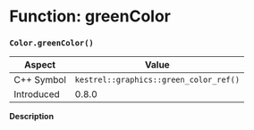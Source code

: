 
# Function: greenColor
### `Color.greenColor()`

| Aspect | Value |
| --- | --- |
| C++ Symbol | `kestrel::graphics::green_color_ref()` |
| Introduced | 0.8.0 |

**Description**


